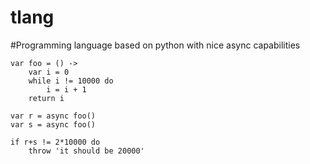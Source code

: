 # tlang

#Programming language based on python with nice async capabilities

```
var foo = () ->
	var i = 0
	while i != 10000 do 
		i = i + 1
	return i

var r = async foo()
var s = async foo()

if r+s != 2*10000 do
	throw 'it should be 20000'
```
